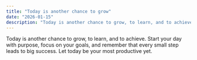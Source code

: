 ```yaml
---
title: "Today is another chance to grow"
date: "2026-01-15"
description: "Today is another chance to grow, to learn, and to achieve. Start your day with purpose."
---
```


Today is another chance to grow, to learn, and to achieve. Start your day with purpose, focus on your goals, and remember that every small step leads to big success. Let today be your most productive yet.  
